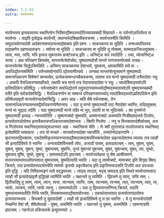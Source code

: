 ```yaml
---
index: 7.2.91
sutra: मपर्यन्तस्य

---
```

  मपर्यन्तस्य इत्यवयवस्य स्थानित्वेन निर्देशाद्यौष्मदस्मदोरित्यवयवषष्ठी विज्ञायते - मः पर्यन्तोऽवधिर्यस्य स मपर्यन्तः । यद्यपि द्वयोद्वाê मपर्यन्तौ, तथाप्यभेदक्विक्षयैकवचनम् ।  मपर्यन्तस्यैति किमिति । समुदाययोरप्यादेशे आदेशानामप्यदन्तत्वाद्दोषाबाव इति प्रश्नः । साकच्कस्य मा भूदिति । तन्मध्यपतितस्य तद्ग्रहणेन ग्रहणात्प्रसङ्गः । सर्वस्य मा भूदिति । साकच्कस्य मा भूदिति तु नोक्तम्, यस्मादकज्विधावुक्तम् - त्वया, मया, त्वयि, मयि इत्यत्र सुबन्तस्य प्राक्टेरकच् इति । अनिष्ट्ंअ रूपं स्यादिति । त्व्या, म्येत्यनिष्ट्ंअ रूपम् ।  अथ परिग्रहणं किमर्थम्, मान्तस्येत्येवोच्येत, युष्मदस्मदोर्यो मान्तो भागास्तस्येत्यर्थः तत्राह  -  मान्तस्येत्येव सिद्धेऽस्मिन्निति । अस्मिन् साकच्कस्या देशाभावे, युवकाम्, अवकामिति रूपे वा । अवधिद्योतनार्थमिति । पर्यन्तशब्देनावधिं द्योतयामीत्यर्थः । अन्यथा मान्तस्येत्युच्यमाने युष्मदष्मदोः समानाधिकारणं विशेषणं सम्भाव्येत, प्रत्येकसम्बन्धाच्चैकवचनम्, ततश्च यत्र मान्ते युष्मदस्मदी तत्रैवादेशाः स्युः । अथापि वैयधिकरण्यमाक्षीयते, तथापि चत्र मान्ते तत्र भेदाभावादादेशा न स्युः । व्यपदेशिवद्भावोऽपि प्रातिपदिकेन प्रतिषिद्धः । पर्यन्तशब्देन त्ववधिद्योतने तदुपादानसामर्थ्याद्यौष्मद्स्मदवयवेऽपि युष्मदस्मच्छब्दौ वर्तेते इति सर्वत्रादेशसिद्धिः । वैयधिकरण्येन वा सम्बन्धे परिग्रहणसामर्थ्याद् व्यपदेशिवद्भावोऽप्रतिपदिकेन इति प्रतिषेधाप्रवृतौ मान्तयोरप्यादेशासिद्धिः ।  अपर आह - सति शेषे पर्यन्तशब्दः, तेन सामानाधिकरण्यासम्भावद्वैयधिकरण्येनैवान्वयः । यदा तु मान्ते युष्मदस्मदी तदा नैवादेशा भवन्ति, तदिदमुक्तम् मान्ते मा भूद्यदा तदेति । यदा युष्मदस्मदी मान्ते तदैव मा भूत्, तदापि वा मा भूदित्यर्थः । क्व पुनर्मान्ते युष्मदस्मदी इत्याह - ण्यन्तयोरिति । युष्मानाचष्टे युष्मयति, अस्मानाचष्टे अस्मयति णिचीष्ठवद्भावे टिलोपः, प्रत्ययोतरपदेयोश्च इत्यत्रैकवचनाधिकारात्वमादेशाभावः । क्विपि णिलोपः । ननु च विभक्तावादेशैर्थाव्यम्, अत्र च णिलोपस्य स्थानिवद्भावाव्द्यवधानमत आह - स्थानिवत्वं चेति । णेः क्वौ लुप्तत्वान्न तल्लोपस्यात्र स्थानिवत् इत्येवमिति भाष्वकारः ।  तत्र यो मन्यते - मान्तयोरप्यादेशा भवन्तीति , तन्मतेनोदाहरणानि । कृदन्तत्वाद्विभक्तयः, एकदेशविकृतस्यानन्यत्वाद्यौष्मदस्मदाश्रयविभक्त्यादेशाः प्रकृत्यादेशाश्च त्वादयः तत्र त्वाहौ सौ इत्यादिविषये ते भवन्ति । अन्यत्रादेशविभक्तौ लोपः, अजादौ यत्वम्, हलादावात्वम्  -  त्वम्, युषाम्, युयम्, युषाम्, युषाम्, युषान्, युष्या, युषाभायम्, युषाभिः, तुभ्यं युषाभ्यां युषभ्यम्, युषत्, युषाभ्याम्, युषत्, तव, युष्योः, युषाकम् युष्यि, युष्यो, युषासु । एवमस्मदोऽपि द्रष्टव्यम् । मपर्यन्तापेक्षया तु शेष आश्रीयमाणे, मात्परस्याभावाल्लोपाभावात् युष्मभायम्, युष्मदित्यादि भवति ।  यदा तु त्वामोचष्टे, मामाचष्ट इति विगृह्य क्विप् क्रियते, तदा प्रत्ययोतरपदयोश्चेति त्वमयोः कृतयोः प्रकृत्यैकाच् इति प्रकृतिभावादसति टिलोपे अत उपधायाः इति वृद्धिः । यदि निष्ठितमङ्गं ततो वदद्ध्यभावः । त्वद्स् त्वाद्स्, मद्स् चमादस् इति स्थिते मपर्यन्ताभावात् त्वाहौ सौ इत्यादेरप्रवृतौ वृद्धिपक्षे त्वामिति भवति । पक्षान्तरे तु त्वमिति । द्विवचने तु त्वाम्, जसि त्वम् । द्वितीयादिषु तु त्वाम्, त्वाम्, त्वान्, त्वया, त्वाभ्याम्, त्वाभिः, त्वम्, त्वाभ्याम्, त्वभ्यम्, त्वत्, त्वाभ्याम्, त्वत्, त्व, त्वयोः, त्वाकम्, त्वयि, त्वयोः त्वासु । एवमस्मदोऽपि ।  यदा तु द्विवचनान्ताण्णिच् क्रियते, तदापि युष्मयत्यस्मयतीति णिचि भवति, विभक्त्यभावाद्यौवावयोरभावः । एकार्थत्वाभावात् प्रत्ययोतरपदयोश्च इत्यस्याप्यभावः । विभक्तौ तु युवावादेशौ । त्वहौ सो इत्यादिविषये तु त एव भवन्ति । ये तु मान्तयोरादेशौ नेच्छन्ति तेषां सौ, शेषेलोपपक्षे  -  युषम्, असमिति भवति । पक्षान्तरे तु युष्मम्, अस्ममिति । एवमन्यत्रापि द्रष्टव्यम् । गहनोऽयं प्रकियातर्क इत्युपरम्यते ॥